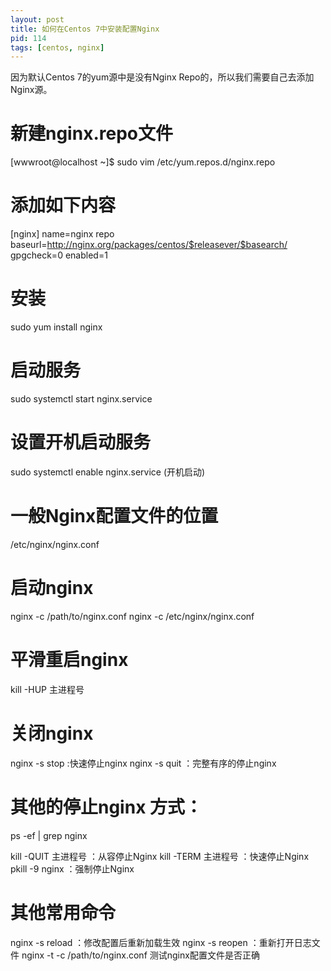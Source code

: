 ```yaml
---
layout: post
title: 如何在Centos 7中安装配置Nginx
pid: 114
tags: [centos, nginx]
---
```


因为默认Centos 7的yum源中是没有Nginx Repo的，所以我们需要自己去添加Nginx源。

# 新建nginx.repo文件
[wwwroot@localhost ~]$ sudo vim /etc/yum.repos.d/nginx.repo

# 添加如下内容
[nginx]
name=nginx repo
baseurl=http://nginx.org/packages/centos/$releasever/$basearch/
gpgcheck=0
enabled=1

# 安装
sudo yum install nginx

# 启动服务
sudo systemctl start nginx.service

# 设置开机启动服务
sudo systemctl enable nginx.service (开机启动)

# 一般Nginx配置文件的位置
/etc/nginx/nginx.conf

# 启动nginx
nginx -c /path/to/nginx.conf
nginx -c /etc/nginx/nginx.conf

# 平滑重启nginx
kill -HUP 主进程号

# 关闭nginx
nginx -s stop  :快速停止nginx
nginx -s quit  ：完整有序的停止nginx

# 其他的停止nginx 方式：

ps -ef | grep nginx

kill -QUIT 主进程号     ：从容停止Nginx
kill -TERM 主进程号     ：快速停止Nginx
pkill -9 nginx          ：强制停止Nginx

# 其他常用命令
nginx -s reload  ：修改配置后重新加载生效
nginx -s reopen  ：重新打开日志文件
nginx -t -c /path/to/nginx.conf 测试nginx配置文件是否正确
